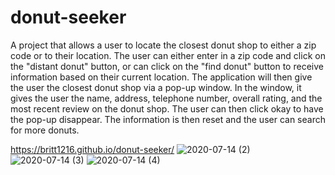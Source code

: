 # donut-seeker
A project that allows a user to locate the closest donut shop to either a zip code or to their location. The user can either enter in a zip code and click on the "distant donut" button, or can click on the "find donut" button to receive information based on their current location. The application will then give the user the closest donut shop via a pop-up window. In the window, it gives the user the name, address, telephone number, overall rating, and the most recent review on the donut shop. The user can then click okay to have the pop-up disappear. The information is then reset and the user can search for more donuts. 

https://britt1216.github.io/donut-seeker/
![2020-07-14 (2)](https://user-images.githubusercontent.com/63683598/87490209-59613b00-c602-11ea-9c0b-8cd41a6fa76c.png)
![2020-07-14 (3)](https://user-images.githubusercontent.com/63683598/87490213-5b2afe80-c602-11ea-8b7d-fe4eb48cec7b.png)
![2020-07-14 (4)](https://user-images.githubusercontent.com/63683598/87490217-5cf4c200-c602-11ea-8be5-f6d79c1606c8.png)
